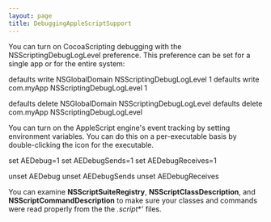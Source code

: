 ```yaml
---
layout: page
title: DebuggingAppleScriptSupport
---
```




You can turn on CocoaScripting debugging with the     NSScriptingDebugLogLevel preference. This preference can be set for a single app or for the entire system:
    
defaults write NSGlobalDomain NSScriptingDebugLogLevel 1
defaults write com.myApp NSScriptingDebugLogLevel 1

defaults delete NSGlobalDomain NSScriptingDebugLogLevel
defaults delete com.myApp NSScriptingDebugLogLevel


You can turn on the AppleScript engine's event tracking by setting environment variables. You can do this on a per-executable basis by double-clicking the icon for the executable.
    
set AEDebug=1
set AEDebugSends=1
set AEDebugReceives=1

unset AEDebug
unset AEDebugSends
unset AEDebugReceives


You can examine **NSScriptSuiteRegistry**, **NSScriptClassDescription**, and **NSScriptCommandDescription** to make sure your classes and commands were read properly from the the *.script**' files.

